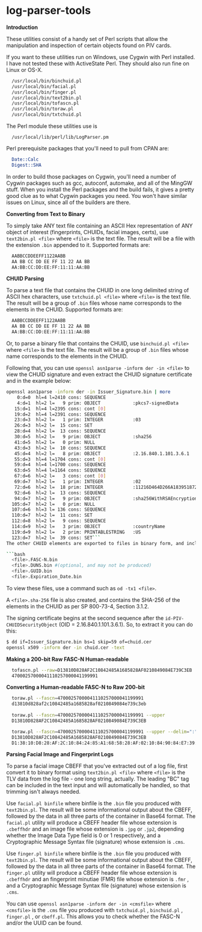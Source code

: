 # log-parser-tools


**Introduction**

These utilities consist of a handy set of Perl scripts that allow the manipulation
and inspection of certain objects found on PIV cards.

If you want to these utilities run on Windows, use Cygwin with Perl installed.  
I have not tested these with ActiveState Perl.  They should also run fine on
Linux or OS-X.
```bash
  /usr/local/bin/binchuid.pl
  /usr/local/bin/facial.pl
  /usr/local/bin/finger.pl
  /usr/local/bin/text2bin.pl
  /usr/local/bin/tofascn.pl
  /usr/local/bin/toraw.pl
  /usr/local/bin/txtchuid.pl
```
The Perl module these utilities use is
```
  /usr/local/lib/perl/lib/LogParser.pm
```
Perl prerequisite packages that you'll need to pull from CPAN are:
```perl
  Date::Calc
  Digest::SHA
```
In order to build those packages on Cygwin, you'll need a number of Cygwin
packages such as gcc, autoconf, automake, and all of the MingGW stuff.  When
you install the Perl packages and the build fails, it gives a pretty good
clue as to what Cygwin packages you need.  You won't have similar issues
on Linux, since all of the builders are there.

**Converting from Text to Binary**

To simply take ANY text file containing an ASCII Hex representation of ANY
object of interest (fingerprints, CHUIDs, facial images, certs), use `text2bin.pl <file>`
where `<file>` is the text file.  The result will be a file with the extension `.bin`
appended to it.  Supported formats are:
```bash
  AABBCCDDEEFF1122AABB
  AA BB CC DD EE FF 11 22 AA BB
  AA:BB:CC:DD:EE:FF:11:11:AA:BB
```
**CHUID Parsing**

To parse a text file that contains the CHUID in one long delimited string of
ASCII hex characters, use `txtchuid.pl <file>` where
`<file>` is the text file.  The result will be a group of `.bin` files whose
name corresponds to the elements in the CHUID.  Supported formats are:
```bash
  AABBCCDDEEFF1122AABB
  AA BB CC DD EE FF 11 22 AA BB
  AA:BB:CC:DD:EE:FF:11:11:AA:BB
```
Or, to parse a binary file that contains the CHUID, use `binchuid.pl <file>`
where `<file>` is the text file.  The result will be a group of `.bin` files
whose name corresponds to the elements in the CHUID.

Following that, you can use `openssl asn1parse -inform der -in <file>` to view
the CHUID signature and even extract the CHUID signature certificate and in the
example below:

```bash
openssl asn1parse -inform der -in Issuer_Signature.bin | more
    0:d=0  hl=4 l=2410 cons: SEQUENCE
    4:d=1  hl=2 l=   9 prim: OBJECT            :pkcs7-signedData
   15:d=1  hl=4 l=2395 cons: cont [0]
   19:d=2  hl=4 l=2391 cons: SEQUENCE
   23:d=3  hl=2 l=   1 prim: INTEGER           :03
   26:d=3  hl=2 l=  15 cons: SET
   28:d=4  hl=2 l=  13 cons: SEQUENCE
   30:d=5  hl=2 l=   9 prim: OBJECT            :sha256
   41:d=5  hl=2 l=   0 prim: NULL
   43:d=3  hl=2 l=  10 cons: SEQUENCE
   45:d=4  hl=2 l=   8 prim: OBJECT            :2.16.840.1.101.3.6.1
   55:d=3  hl=4 l=1704 cons: cont [0]
   59:d=4  hl=4 l=1700 cons: SEQUENCE
   63:d=5  hl=4 l=1164 cons: SEQUENCE
   67:d=6  hl=2 l=   3 cons: cont [0]
   69:d=7  hl=2 l=   1 prim: INTEGER           :02
   72:d=6  hl=2 l=  18 prim: INTEGER           :11216D464D266A183951872206765B2E9455
   92:d=6  hl=2 l=  13 cons: SEQUENCE
   94:d=7  hl=2 l=   9 prim: OBJECT            :sha256WithRSAEncryption
  105:d=7  hl=2 l=   0 prim: NULL
  107:d=6  hl=3 l= 136 cons: SEQUENCE
  110:d=7  hl=2 l=  11 cons: SET
  112:d=8  hl=2 l=   9 cons: SEQUENCE
  114:d=9  hl=2 l=   3 prim: OBJECT            :countryName
  119:d=9  hl=2 l=   2 prim: PRINTABLESTRING   :US
  123:d=7  hl=2 l=  39 cons: SET```
The other CHUID elements are exported to files in binary form, and include:

```bash
  <file>.FASC-N.bin
  <file>.DUNS.bin #(optional, and may not be produced)
  <file>.GUID.bin
  <file>.Expiration_Date.bin
```
To view these files, use a command such as `od -tx1 <file>`.

A `<file>.sha-256` file is also created, and contains the SHA-256 of the elements
 in the CHUID as per SP 800-73-4, Section 3.1.2.

The signing certificate begins at the second sequence after the
`id-PIV-CHUIDSecurityObject` (OID = 2.16.840.1.101.3.6.1).  So, to extract it
you can do this:
```sh
$ dd if=Issuer_Signature.bin bs=1 skip=59 of=chuid.cer
openssl x509 -inform der -in chuid.cer -text
```
**Making a 200-bit Raw FASC-N Human-readable**
```sh
  tofascn.pl --raw=D13810D828AF2C10842485A1685828AF0210849084E739C3EB
  47000257000041110257000041199991
```
**Converting a Human-readable FASC-N to Raw 200-bit**
```sh
  toraw.pl --fascn=47000257000041110257000041199991
  d13810d828af2c10842485a1685828af0210849084e739c3eb
 
  toraw.pl --fascn=47000257000041110257000041199991 --upper
  D13810D828AF2C10842485A1685828AF0210849084E739C3EB

  toraw.pl --fascn=47000257000041110257000041199991 --upper --delim=":"
  D13810D828AF2C10842485A1685828AF0210849084E739C3EB 
  D1:38:10:D8:28:AF:2C:10:84:24:85:A1:68:58:28:AF:02:10:84:90:84:E7:39:C3:EB
```
**Parsing Facial Image and Fingerprint Logs**

To parse a facial image CBEFF that you&#39;ve extracted out of a log file, first
convert it to binary format using `text2bin.pl <file>` where `<file>` is
the TLV data from the log file - one long string, actually.  The leading
&quot;BC&quot; tag can be included in the text input and will automatically
be handled, so that trimming isn't always needed.

Use `facial.pl binfile` where binfile is the `.bin` file you produced
with `text2bin.pl`.  The result will be some informational output about
the CBEFF, followed by the data in all three parts of the container in Base64
format.  The `facial.pl` utility will produce a CBEFF header file whose
extension is `.cbeffhdr` and an image file whose extension is `.jpg`
or `.jp2`, depending whether the Image Data Type field is 0 or 1 respectively,
 and a Cryptographic Message Syntax file (signature) whose extension is `.cms`.

Use `finger.pl binfile` where binfile is the `.bin` file you produced
with `text2bin.pl`.  The result will be some informational output about
the CBEFF, followed by the data in all three parts of the container in Base64
format.  The `finger.pl` utility will produce a CBEFF header file whose
extension is `.cbeffhdr` and an fingerprint minutiae (FMR) file whose
extension is `.fmr` , and a Cryptographic Message Syntax file (signature)
whose extension is `.cms`.

You can use `openssl asn1parse -inform der -in <cmsfile>` where
`<cmsfile>` is the `.cms` file you produced with `txtchuid.pl` ,
`binchuid.pl` , `finger.pl` , or `cbeff.pl`.  This allows you to
check whether the FASC-N and/or the UUID can be found.
